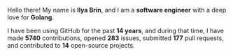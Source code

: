 Hello there! My name is **Ilya Brin**, and I am a **software engineer** with a deep love for **Golang**.

I have been using GitHub for the past **14 years**, and during that time, I have made **5740** contributions, opened **283** issues, submitted **177** pull requests, and contributed to **14** open-source projects.
